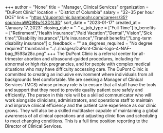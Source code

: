 +++
author = "None"
title = "Manager, Clinical Services"
organization = "DuPont Clinic"
location = "District of Columbia"
salary = "$32-$35 per hour DOE"
link = "https://dupontclinic.bamboohr.com/careers/35?source=aWQ9Nw%3D%3D"
sort_date = "2023-01-17"
created_at = "January 17, 2023"
closing_date = "-"
a_job_type = ["Full Time"]
b_benefits = ["Retirement","Health Insurance","Paid Vacation","Dental","Vision","Sick time","Disability insurance","Life insurance","Transit benefits","Long-term disability insurance"]
c_feedback = ""
aa_degrees_required = "No degree required"
thumbnail = "../../images/DuPont-Clinic-logo-4-NAF-bag_9593a28c.png"
+++
The DuPont Clinic is a referral center for all-trimester abortion and ultrasound-guided procedures, including for abnormal or high risk pregnancies, and for people with complex medical situations who may have difficulty accessing care.  The DuPont Clinic is committed to creating an inclusive environment where individuals from all backgrounds feel comfortable. We are seeking a Manager of Clinical Services’ (MCS) whose primary role is to ensure that all staff have the tools and support that they need to provide quality patient care safely and efficiently. The person in this role will be a skilled communicator who will work alongside clinicians, administrators, and operations staff to maintain and improve clinical efficiency and the patient care experience as our clinic grows. They will also be a skilled multitasker capable of maintaining a global awareness of all clinical operations and adjusting clinic flow and scheduling to meet changing conditions. This is a full time position reporting to the Director of Clinical Services. 
